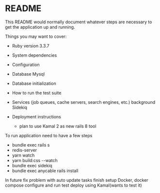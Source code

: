 # README

This README would normally document whatever steps are necessary to get the
application up and running.

Things you may want to cover:

* Ruby version
 3.3.7

* System dependencies

* Configuration

* Database 
 Mysql

* Database initialization

* How to run the test suite

* Services (job queues, cache servers, search engines, etc.)
  background Sidekiq

* Deployment instructions
  - plan to use Kamal 2 as new rails 8 tool
    
To run application need to have a few steps
 - bundle exec rails s
 - redis-server
 - yarn watch
 - yarn build:css --watch 
 - bundle exec sidekiq
 - bundle exec anycable rails install

In future 
 fix problem with auto update tasks
 finish setup Docker, docker compose
 configure and run test deploy using Kamal(wants to test it)



